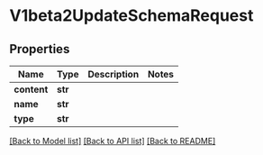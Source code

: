 # V1beta2UpdateSchemaRequest

## Properties
Name | Type | Description | Notes
------------ | ------------- | ------------- | -------------
**content** | **str** |  | 
**name** | **str** |  | 
**type** | **str** |  | 

[[Back to Model list]](../README.md#documentation-for-models) [[Back to API list]](../README.md#documentation-for-api-endpoints) [[Back to README]](../README.md)

